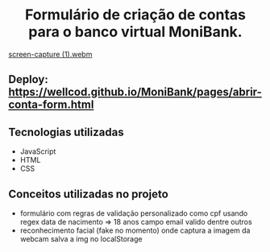 

<h1 align="center">Formulário de criação de contas para o banco virtual MoniBank.</h1>

[screen-capture (1).webm](https://user-images.githubusercontent.com/7384901/207641621-8966c7f1-0d3c-4d4c-bb1c-037eb44b68da.webm)


## Deploy: https://wellcod.github.io/MoniBank/pages/abrir-conta-form.html

## Tecnologias utilizadas
* JavaScript
* HTML
* CSS

## Conceitos utilizadas no projeto
 * formulário com regras de validação personalizado como cpf usando regex data de nacimento => 18 anos campo email valido dentre outros
 * reconhecimento facial (fake no momento) onde captura a imagem da webcam salva a img no localStorage
